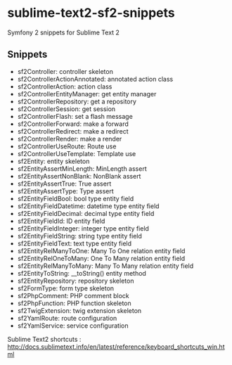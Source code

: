 sublime-text2-sf2-snippets
==========================

Symfony 2 snippets for Sublime Text 2

Snippets
--------

- sf2Controller: controller skeleton
- sf2ControllerActionAnnotated: annotated action class
- sf2ControllerAction: action class
- sf2ControllerEntityManager: get entity manager
- sf2ControllerRepository: get a repository
- sf2ControllerSession: get session
- sf2ControllerFlash: set a flash message
- sf2ControllerForward: make a forward
- sf2ControllerRedirect: make a redirect
- sf2ControllerRender: make a render
- sf2ControllerUseRoute: Route use
- sf2ControllerUseTemplate: Template use
- sf2Entity: entity skeleton
- sf2EntityAssertMinLength: MinLength assert
- sf2EntityAssertNonBlank: NonBlank assert
- sf2EntityAssertTrue: True assert
- sf2EntityAssertType: Type assert
- sf2EntityFieldBool: bool type entity field
- sf2EntityFieldDatetime: datetime type entity field
- sf2EntityFieldDecimal: decimal type entity field
- sf2EntityFieldId: ID entity field
- sf2EntityFieldInteger: integer type entity field
- sf2EntityFieldString: string type entity field
- sf2EntityFieldText: text type entity field
- sf2EntityRelManyToOne: Many To One relation entity field
- sf2EntityRelOneToMany: One To Many relation entity field
- sf2EntityRelManyToMany: Many To Many relation entity field
- sf2EntityToString: __toString() entity method
- sf2EntityRepository: repository skeleton
- sf2FormType: form type skeleton
- sf2PhpComment: PHP comment block
- sf2PhpFunction: PHP function skeleton
- sf2TwigExtension: twig extension skeleton
- sf2YamlRoute: route configuration
- sf2YamlService: service configuration

Sublime Text2 shortcuts : http://docs.sublimetext.info/en/latest/reference/keyboard_shortcuts_win.html